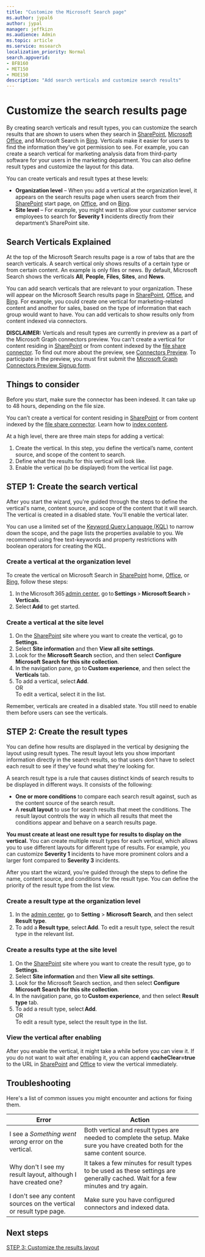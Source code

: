 ```yaml
---
title: "Customize the Microsoft Search page"
ms.author: jypal6
author: jypal
manager: jeffkizn
ms.audience: Admin
ms.topic: article
ms.service: mssearch
localization_priority: Normal
search.appverid:
- BFB160
- MET150
- MOE150
description: "Add search verticals and customize search results"
---
```

# Customize the search results page

By creating search verticals and result types, you can customize the search results that are shown to users when they search in [SharePoint](http://sharepoint.com/), [Microsoft Office](https://Office.com), and Microsoft Search in [Bing](https://Bing.com). Verticals make it easier for users to find the information they’ve got permission to see. For example, you can create a search vertical for marketing analysis data from third-party software for your users in the marketing department. You can also define result types and customize the layout for this data.  

You can create verticals and result types at these levels:

- **Organization level** – When you add a vertical at the organization level, it appears on the search results page when users search from their [SharePoint](http://sharepoint.com/) start page, on [Office](https://Office.com), and on [Bing](https://Bing.com).
- **Site level** – For example, you might want to allow your customer service employees to search for **Severity 1** incidents directly from their department’s SharePoint site.

## Search Verticals Explained

At the top of the Microsoft Search results page is a row of tabs that are the search verticals. A search vertical only shows results of a certain type or from certain content. An example is only files or news. By default, Microsoft Search shows the verticals **All**, **People**, **Files**, **Sites**, and **News**.  

You can add search verticals that are relevant to your organization. These will appear on the Microsoft Search results page in [SharePoint](http://sharepoint.com/), [Office](https://Office.com), and [Bing](https://Bing.com). For example, you could create one vertical for marketing-related content and another for sales, based on the type of information that each group would want to have. You can add verticals to show results only from content indexed via connectors.  

**DISCLAIMER:** Verticals and result types are currently in preview as a part of the Microsoft Graph connectors preview. You can't create a vertical for content residing in [SharePoint](http://sharepoint.com/) or from content indexed by the [file share connector](file-share-connector.md). To find out more about the preview, see [Connectors Preview](connectors-preview.md). To participate in the preview, you must first submit the [Microsoft Graph Connectors Preview Signup form](https://forms.office.com/Pages/ResponsePage.aspx?id=v4j5cvGGr0GRqy180BHbRxWYgu82J_RFnMMATAS6_chUNVYwNU1CMDNZUDBSSDZKWVo2RDJDRjRLQi4u).

## Things to consider

Before you start, make sure the connector has been indexed. It can take up to 48 hours, depending on the file size.

You can’t create a vertical for content residing in [SharePoint](http://sharepoint.com/) or from content indexed by the [file share connector](file-share-connector.md). Learn how to [index content](configure-connector.md).

At a high level, there are three main steps for adding a vertical:

1. Create the vertical. In this step, you define the vertical’s name, content source, and scope of the content to search.
2. Define what the results for this vertical will look like.  
3. Enable the vertical (to be displayed) from the vertical list page.

## STEP 1: Create the search vertical

After you start the wizard, you're guided through the steps to define the vertical's name, content source, and scope of the content that it will search. The vertical is created in a disabled state. You'll enable the vertical later.

You can use a limited set of the [Keyword Query Language (KQL)](https://docs.microsoft.com/sharepoint/dev/general-development/keyword-query-language-kql-syntax-reference) to narrow down the scope, and the page lists the properties available to you. We recommend using free text-keywords and property restrictions with boolean operators for creating the KQL.

### Create a vertical at the organization level

To create the vertical on Microsoft Search in [SharePoint](http://sharepoint.com/) home, [Office](https://Office.com), or [Bing](https://Bing.com), follow these steps:

1. In the Microsoft 365 [admin center](https://admin.microsoft.com), go to **Settings** > **Microsoft Search** > **Verticals**.
1. Select **Add** to get started.  

### Create a vertical at the site level

1. On the [SharePoint](http://sharepoint.com/) site where you want to create the vertical, go to **Settings**.
1. Select **Site information** and then **View all site settings**.
1. Look for the **Microsoft Search** section, and then select **Configure Microsoft Search for this site collection**.
1. In the navigation pane, go to **Custom experience**, and then select the **Verticals** tab.
1. To add a vertical, select **Add**.  
OR  
To edit a vertical, select it in the list.

Remember, verticals are created in a disabled state. You still need to enable them before users can see the verticals.

## STEP 2: Create the result types

You can define how results are displayed in the vertical by designing the layout using result types. The result layout lets you show important information directly in the search results, so that users don't have to select each result to see if they've found what they're looking for.

A search result type is a rule that causes distinct kinds of search results to be displayed in different ways. It consists of the following:

- **One or more conditions** to compare each search result against, such as the content source of the search result.  
- A **result layout** to use for search results that meet the conditions. The result layout controls the way in which all results that meet the conditions appear and behave on a search results page.

**You must create at least one result type for results to display on the vertical.** You can create multiple result types for each vertical, which allows you to use different layouts for different type of results. For example, you can customize **Severity 1** incidents to have more prominent colors and a larger font compared to **Severity 3** incidents.

After you start the wizard, you're guided through the steps to define the name, content source, and conditions for the result type. You can define the priority of the result type from the list view.
  
### Create a result type at the organization level

1. In the [admin center](https://admin.microsoft.com), go to **Setting** > **Microsoft Search**, and then select **Result type**.
1. To add a **Result type**, select **Add**. To edit a result type, select the result type in the relevant list.

### Create a results type at the site level

1. On the [SharePoint](http://sharepoint.com/) site where you want to create the result type, go to **Settings**.
1. Select **Site information** and then **View all site settings**.
1. Look for the Microsoft Search section, and then select **Configure Microsoft Search for this site collection**.
1. In the navigation pane, go to **Custom experience**, and then select **Result type** tab.
1. To add a result type, select **Add**.  
OR  
To edit a result type, select the result type in the list.

### View the vertical after enabling

After you enable the vertical, it might take a while before you can view it.
If you do not want to wait after enabling it, you can append **cacheClear=true** to the URL in [SharePoint](http://sharepoint.com/) and [Office](https://Office.com) to view the vertical immediately.

## Troubleshooting

Here's a list of common issues you might encounter and actions for fixing them.

|Error  |Action  |
|---------|---------|
|I see a *Something went wrong* error on the vertical. |   Both vertical and result types are needed to complete the setup. Make sure you have created both for the same content source.      |
|Why don't I see my result layout, although I have created one? | It takes a few minutes for result types to be used as these settings are generally cached. Wait for a few minutes and try again.        |
|I don't see any content sources on the vertical or result type page.     |      Make sure you have configured connectors and indexed data.   |

## Next steps

[STEP 3: Customize the results layout](customize-results-layout.md)
